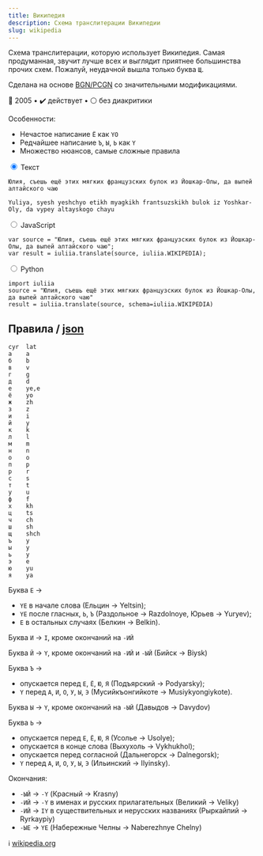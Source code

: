 ```yaml
---
title: Википедия
description: Схема транслитерации Википедии
slug: wikipedia
---
```


Схема транслитерации, которую использует Википедия. Самая продуманная, звучит лучше всех и выглядит приятнее большинства прочих схем. Пожалуй, неудачной вышла только буква `Щ`.

Сделана на основе [BGN/PCGN](/bgn-pcdn) со значительными модификациями.

📅 2005 • ✔️ действует • ⚪ без диакритики

Особенности:

-   Нечастое написание `Ё` как `YO`
-   Редчайшее написание `Ъ`, `Ы`, `Ь` как `Y`
-   Множество нюансов, самые сложные правила

<div class="tabs">
<input name="tabs" type="radio" id="text" checked="checked" class="input"/>
<label for="text" class="label"><span>Текст</span></label>
<div class="panel pre-group">
<pre data-ref="source" contenteditable="true" class="editable"><code>Юлия, съешь ещё этих мягких французских булок из Йошкар-Олы, да выпей алтайского чаю</code></pre>
<pre data-ref="target" data-schema="wikipedia"><code>Yuliya, syesh yeshchyo etikh myagkikh frantsuzskikh bulok iz Yoshkar-Oly, da vypey altayskogo chayu</code></pre>
</div>

<input name="tabs" type="radio" id="js" class="input"/>
<label for="js" class="label"><span>JavaScript</span></label>
<pre class="panel"><code>var source = "Юлия, съешь ещё этих мягких французских булок из Йошкар-Олы, да выпей алтайского чаю";
var result = iuliia.translate(source, iuliia.WIKIPEDIA);</code></pre>

<input name="tabs" type="radio" id="python" class="input"/>
<label for="python" class="label"><span>Python</span></label>
<pre class="panel"><code>import iuliia
source = "Юлия, съешь ещё этих мягких французских булок из Йошкар-Олы, да выпей алтайского чаю"
result = iuliia.translate(source, schema=iuliia.WIKIPEDIA)</code></pre>
</div>

## Правила / [json](https://github.com/nalgeon/iuliia/blob/master/wikipedia.json)

```
cyr  lat
а    a
б    b
в    v
г    g
д    d
е    ye,e
ё    yo
ж    zh
з    z
и    i
й    y
к    k
л    l
м    m
н    n
о    o
п    p
р    r
с    s
т    t
у    u
ф    f
х    kh
ц    ts
ч    ch
ш    sh
щ    shch
ъ    y
ы    y
ь    y
э    e
ю    yu
я    ya
```

Буква `Е` →

-   `YE` в начале слова (Ельцин → Yeltsin);
-   `YE` после гласных, `Ь`, `Ъ` (Раздольное → Razdolnoye, Юрьев → Yuryev);
-   `E` в остальных случаях (Белкин → Belkin).

Буква `И` → `I`, кроме окончаний на `-ИЙ`

Буква `Й` → `Y`, кроме окончаний на `-ИЙ` и `-ЫЙ` (Бийск → Biysk)

Буква `Ъ` →

-   опускается перед `Е`, `Ё`, `Ю`, `Я` (Подъярский → Podyarsky);
-   `Y` перед `А`, `И`, `О`, `У`, `Ы`, `Э` (Мусийкъонгийкоте → Musiykyongiykote).

Буква `Ы` → `Y`, кроме окончаний на `-ЫЙ` (Давыдов → Davydov)

Буква `Ь` →

-   опускается перед `Е`, `Ё`, `Ю`, `Я` (Усолье → Usolye);
-   опускается в конце слова (Выхухоль → Vykhukhol);
-   опускается перед согласной (Дальнегорск → Dalnegorsk);
-   `Y` перед `А`, `И`, `О`, `У`, `Ы`, `Э` (Ильинский → Ilyinsky).

Окончания:

-   `-ЫЙ` → `-Y` (Красный → Krasny)
-   `-ИЙ` → `-Y` в именах и русских прилагательных (Великий → Veliky)
-   `-ИЙ` → `IY` в существительных и нерусских названиях (Рыркайпий → Ryrkaypiy)
-   `-ЫЕ` → `YE` (Набережные Челны → Naberezhnye Chelny)

ℹ️ [wikipedia.org](https://en.wikipedia.org/wiki/Wikipedia:Romanization_of_Russian)
